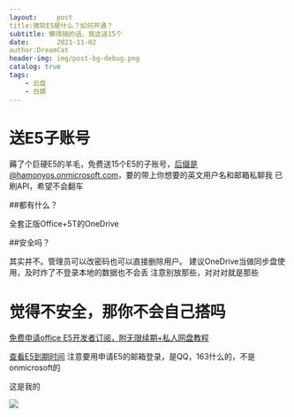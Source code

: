 ```yaml
---
layout:     post
title:微软E5是什么？如何开通？
subtitle: 懒得搞的话，我这送15个
date:       2021-11-02
author:DreamCat
header-img: img/post-bg-debug.png
catalog: true
tags:
    - 云盘
    - 白嫖
---
```



# 送E5子账号

薅了个巨硬E5的羊毛，免费送15个E5的子账号，后缀是@hamonyos.onmicrosoft.com，要的带上你想要的英文用户名和邮箱私聊我
已刷API，希望不会翻车

##都有什么？

全套正版Office+5T的OneDrive

##安全吗？

其实并不。管理员可以改密码也可以直接删除用户。
建议OneDrive当做同步盘使用，及时炸了不登录本地的数据也不会丢
注意别放那些，对对对就是那些

# 觉得不安全，那你不会自己搭吗

[免费申请office E5开发者订阅，附无限续期+私人网盘教程](https://blog.devyi.com/archives/388/)

[查看E5到期时间](https://developer.microsoft.com/zh-cn/microsoft-365/profile)
注意要用申请E5的邮箱登录，是QQ，163什么的，不是onmicrosoft的

这是我的

![](https://github.com/DreamingCats/dreamingcats.github.io/raw/main/img/2021.11.2-1.png)
